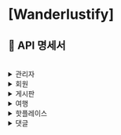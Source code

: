 # [Wanderlustify] 
## :page_facing_up: **API 명세서**
<br>

<details>
  <summary>
   관리자
  </summary>

  
## 1. AdminController <br>
- 회원 목록 조회<br>
  - 엔드포인트: GET /admin/users<br>
  - 요청 매개변수:<br>
    - pgno (선택적): 페이지 번호 (기본값: 1)<br>
    - key (선택적): 검색 키워드<br>
    - word (선택적): 검색어<br>
  - 응답:<br>
  성공 (HTTP 상태코드 200):<br>
    - pgno: 현재 페이지 번호<br>
    - key: 검색 키워드<br>
    - word: 검색어<br>
    - users: 회원 목록<br>
    - navigation: 페이지 네비게이션 정보<br>
  - 서버 오류 (HTTP 상태코드 500):<br>
    - message: 오류 메시지<br>
- 회원 정보 삭제<br>
  - 엔드포인트: DELETE /admin/{userId}<br>
  - 경로 변수:<br>
    - userId: 삭제할 회원의 ID<br>
  - 응답:<br>
    성공 (HTTP 상태코드 200)<br>
  - 서버 오류 (HTTP 상태코드 500)<br>
---
<회원 목록 조회 예시><br>
- 요청 <br>

```
GET /admin/users?pgno=1&key=&word=
```
- 응답

HTTP/1.1 200 OK<br>
Content-Type: application/json<br>
```
{
  "pgno": "1",
  "key": "",
  "word": "",
  "users": [
    {
      "id": 1,
      "username": "john_doe",
      "email": "john@example.com"
    },
    {
      "id": 2,
      "username": "jane_smith",
      "email": "jane@example.com"
    }
  ],
  "navigation": {
    "totalRecords": 100,
    "totalPages": 10,
    "currentPage": 1,
    "hasPreviousPage": false,
    "hasNextPage": true
  }
}
```

<회원 정보 삭제 예시><br>
- 요청<br>
HTTP/1.1 200 OK<br>
Content-Type: application/json<br>
```
DELETE /admin/1234
```
- 응답<br>

HTTP/1.1 200 OK<br>
</details>

<details>
  <summary>
   회원
  </summary>

## 2. UserController <br>

- 회원 가입<br>
  - URL: /user/<br>
  - Method: POST<br>
  - Request Body: UserDto<br>
  - Response:<br>
    HTTP Status: 200 (OK) 또는 500 (Internal Server Error)
  - Request Example: json<br>
```
{
  "username": "john_doe",
  "password": "password123",
  "email": "john@example.com"
}
```
  - - Response Example<br>
  HTTP Status: 200 (OK)<br>
<br>
- 아이디 중복 확인<br>
  - URL: /user/check/{userId}<br>
  - Method: GET<br>
  - Path Variable: userId (확인할 아이디)<br>
  - Response:<br>
     HTTP Status: 200 (OK)<br>
  - Body: 중복된 아이디인 경우 1, 중복되지 않은 아이디인 경우 0<br>
  - Response Example<br>
     - HTTP Status: 200 (OK)<br>
      - Body: 1 (중복된 아이디)<br>
- 비밀번호 찾기<br>
  - URL: /user/find/password/{userId}<br>
  - Method: GET<br>
  - Path Variable: userId (비밀번호를 찾을 아이디)<br>
  - Response:<br>
   HTTP Status: 200 (OK) 또는 500 (Internal Server Error)<br>
  - Response Example<br>
    HTTP Status: 200 (OK)<br>
- 로그인<br>
  - URL: /user/login<br>
  - Method: POST<br>
  - Request Body: UserDto<br>
  - Response:<br>
  HTTP Status: 202 (Accepted)<br>
  - Body: Access Token, Refresh Token, 메시지
  - Request Example<br>
json<br>
```
{
  "username": "john_doe",
  "password": "password123"
}
```
- - Response Example<br>
HTTP Status: 202 (Accepted)<br>
json<br>
```
{
  "access-token": "eyJhbGciOiJIUzI1NiIsInR5cCI6IkpXVCJ9...",
  "refresh-token": "eyJhbGciOiJIUzI1NiIsInR5cCI6IkpXVCJ9...",
  "message": "success"
}
```
- 비밀번호 변경<br>
  - URL: /user/password<br>
  - Method: PUT<br>
  - Request Body: UserDto<br>
  - Response:<br>
  HTTP Status: 202 (Accepted)<br>
  - Body: 메시지<br>
  - Request Example<br>
  json<br>
```
{
  "username": "john_doe",
  "password": "new_password"
}
```
- - Response Example<br>
HTTP Status: 202 (Accepted)<br>
json<br>
```
{
  "message": "success"
}
```
- 토큰 재발급<br>
  - URL: /user/refresh<br>
  - Method: POST<br>
  - Request Body: UserDto<br>
  - Response:<br>
  HTTP Status: 202 (Accepted)<br>
  - Body: Access Token, 메시지<br>
  - Request Example<br>
  json<br>
```
{
  "username": "john_doe",
  "refresh-token": "eyJhbGciOiJIUzI1NiIsInR5cCI6IkpXVCJ9..."
}
```
- - Response Example<br>
HTTP Status: 202 (Accepted)<br>
json<br>
```
{
  "access-token": "eyJhbGciOiJIUzI1NiIsInR5cCI6IkpXVCJ9...",
  "message": "success"
}
```
- 로그아웃<br>
  - URL: /user/logout/{userId}<br>
  - Method: GET<br>
  - Path Variable: userId (로그아웃할 사용자 아이디)<br>
  - Response:<br>
  HTTP Status: 202 (Accepted)<br>
  - Body: 메시지<br>
  - Response Example<br>
  HTTP Status: 202 (Accepted)<br>
  json<br>
```
{
  "message": "success"
}
```
- 유저 정보 조회<br>
  - URL: /user/{userId}<br>
  - Method: GET<br>
  - Path Variable: userId (조회할 유저 아이디)<br>
  - Response:<br>
  HTTP Status: 202 (Accepted) 또는 401 <br>(Unauthorized)<br>
  - Body: 유저 정보, 메시지<br>
  - Response Example<br>
  HTTP Status: 202 (Accepted)<br>
  json<br>
```
{
  "message": "success",
  "userInfo": {
    "username": "john_doe",
    "email": "john@example.com"
  }
}
```
- 유저 정보 수정<br>
  - URL: /user/<br>
  - Method: PUT<br>
  - Request Body: UserDto<br>
  - Response:<br>
  HTTP Status: 200 (OK)<br>
  - Body: 수정된 유저 정보, 메시지<br>
  - Request Example<br>
  json<br>
```
{
  "username": "john_doe",
  "email": "john@example.com"
}
```
- - Response Example<br>
HTTP Status: 200 (OK)<br>
json<br>
```
{
  "message": "success",
  "userInfo": {
    "username": "john_doe",
    "email": "john@example.com"
  }
}
```
- 유저 정보 삭제<br>
  - URL: /user/{userId}<br>
  - Method: DELETE<br>
  - Path Variable: userId (삭제할 유저 아이디)<br>
  - Response:<br>
  HTTP Status: 202 (Accepted)<br>
  - Body: 메시지<br>
  - Response Example<br>
  HTTP Status: 202 (Accepted)<br>
  json<br>
```
{
  "message": "success"
}
```
</details>

<details>
  <summary>
   게시판
  </summary>

## 3. BoardController <br>

- 게시글 작성<br>
  - URL: /board/<br>
  - Method: POST<br>
  - Request Body: BoardDto<br>
  - Response:<br>
  HTTP Status: 200 (OK) 또는 500 (Internal Server Error)<br>
  - Request Example<br>
  json<br>
```
{
  "title": "새로운 게시글",
  "content": "게시글 내용"
}
```
- - Response Example<br>
  HTTP Status: 200 (OK)<br>
- 게시글 목록 조회<br>
  - URL: /board/<br>
  - Method: GET<br>
  - Request Parameters:<br>
    - pgno (페이지 번호)<br>
    - type (검색 타입)<br>
    - sort (정렬 기준)<br>
    - key (검색 키워드)<br>
    - word (검색어)<br>
  - Response:<br>
    - HTTP Status: 200 (OK)<br>
  - Body: 게시글 목록, 페이징 정보, 검색 정보<br>
  - Response Example<br>
  HTTP Status: 200 (OK)<br>
  json<br>
```
{
  "list": [
    {
      "articleNo": 1,
      "title": "게시글 1",
      "content": "게시글 내용 1"
    },
    {
      "articleNo": 2,
      "title": "게시글 2",
      "content": "게시글 내용 2"
    }
  ],
  "type": "type",
  "sort": "sort",
  "navigation": {
    "startRange": 1,
    "endRange": 10,
    "currentPageNo": 1,
    "totalPageCount": 5,
    "totalArticleCount": 50,
    "hasPreviousPage": false,
    "hasNextPage": true
  },
  "pgno": "1",
  "key": "key",
  "word": "word",
  "message": "success"
}
```
- 게시글 상세 조회<br>
  - URL: /board/{articleno}<br>
  - Method: GET<br>
  - Path Variable: articleno (조회할 게시글 번호)<br>
  - Request Parameters:<br>
    - pgno (페이지 번호)<br>
    - key (검색 키워드)<br>
    - word (검색어)<br>
    - Response:<br>
  HTTP Status: 200 (OK)<br>
  - Body: 게시글 정보, 페이지 번호, 검색 정보<br>
  - Response Example<br>
  HTTP Status: 200 (OK)<br>
  json<br>
```
{
  "board": {
    "articleNo": 1,
    "title": "게시글 1",
    "content": "게시글 내용 1"
  },
  "pgno": "1",
  "key": "key",
  "word": "word",
  "message": "success"
}
```
- 게시글 수정<br>
  - URL: /board/<br>
  - Method: PUT<br>
  - Request Body: BoardDto<br>
  - Request Parameters:<br>
    - pgno (페이지 번호)<br>
    - key (검색 키워드)<br>
    - word (검색어)<br>
  - Response:<br>
  HTTP Status: 200 (OK)<br>
  - Body: 수정된 게시글 정보, 페이지 번호, 검색 정보<br>
  - Request Example<br>
  json<br>
```
{
  "articleNo": 1,
  "title": "수정된 게시글 1",
  "content": "수정된 게시글 내용 1"
}
```
- - Response Example<br>
HTTP Status: 200 (OK)<br>
json<br>
```
{
  "board": {
    "articleNo": 1,
    "title": "수정된 게시글 1",
    "content": "수정된 게시글 내용 1"
  },
  "pgno": "1",
  "key": "key",
  "word": "word",
  "message": "success"
}
```
- 게시글 삭제<br>
  - URL: /board/{articleno}<br>
  - Method: DELETE<br>
  - Path Variable: articleno (삭제할 게시글 번호)<br>
  - Response:<br>
  HTTP Status: 200 (OK)<br>
  - Body: 메시지<br>
  - Response Example<br>
  HTTP Status: 200 (OK)<br>
  json<br>
```
{
  "message": "success"
}
```
- 게시글 추천<br>
  - URL: /board/recommend/{articleno}<br>
  - Method: GET<br>
  - Path Variable: articleno (추천할 게시글 번호)<br>
  - Request Parameters:<br>
    - userId (사용자 아이디)<br>
  - Response:<br>
  HTTP Status: 200 (OK)<br>
  - Body: 메시지<br>
  - Response Example<br>
  HTTP Status: 200 (OK)<br>
  json<br>
```
{
  "message": "success"
}
```
- 댓글 수 갱신<br>
  - URL: /board/{articleno}<br>
  - Method: PUT<br>
  - Path Variable: articleno (게시글 번호)<br>
  - Response:<br>
  HTTP Status: 200 (OK)<br>
  - Body: 메시지<br>
  - Response Example<br>
  HTTP Status: 200 (OK)<br>
  json<br>
```
{
  "message": "success"
}
```
</details>

<details>
  <summary>
   여행
  </summary>

## 4. AttractionController <br>

- 나의 여행계획 추가 (1개)<br>
  - URL: /attraction/addMyTrip<br>
  - Method: POST<br>
  - Request Body: MyTripDto<br>
  - Response:<br>
  HTTP Status: 200 (OK)<br>
  - Request Example<br>
  json<br>
```
{
  "id": "user1",
  "user_mytrip_no": 1,
  "attractionName": "여행지 1",
  "attractionDescription": "여행지 설명"
}
```
- 나의 여행계획 추가 (전체)<br>
  - URL: /attraction/addMyTripAll<br>
  - Method: POST<br>
  - Request Body: MyTripDto[]<br>
  - Response:<br>
    HTTP Status: 200 (OK)<br>
  - Request Example<br>
  json<br>
```
[
  {
    "id": "user1",
    "user_mytrip_no": 1,
    "attractionName": "여행지 1",
    "attractionDescription": "여행지 설명"
  },
  {
    "id": "user1",
    "user_mytrip_no": 1,
    "attractionName": "여행지 2",
    "attractionDescription": "여행지 설명"
  }
]
```
- 나의 여행계획 조회<br>
  - URL: /attraction/getMyTrip/{id}/{user_mytrip_no}<br>
  - Method: GET<br>
  - Path Variables:<br>
    - id (사용자 아이디)<br>
    - user_mytrip_no (사용자 여행계획 번호)<br>
  - Response:<br>
  HTTP Status: 200 (OK)<br>
  - Body: 나의 여행계획 리스트<br>
  - Response Example<br>
  HTTP Status: 200 (OK)<br>
  json<br>
```
[
  {
    "id": "user1",
    "user_mytrip_no": 1,
    "attractionName": "여행지 1",
    "attractionDescription": "여행지 설명"
  },
  {
    "id": "user1",
    "user_mytrip_no": 1,
    "attractionName": "여행지 2",
    "attractionDescription": "여행지 설명"
  }
]
```
- 유저가 등록한 여행계획 중 가장 큰 번호 조회<br>
  - URL: /attraction/getMyTripMax/{id}<br>
  - Method: GET<br>
  - Path Variable: id (사용자 아이디)<br>
  - Response:<br>
    HTTP Status: 200 (OK)<br>
  - Body: 가장 큰 여행계획 번호<br>
  - Response Example<br>
  HTTP Status: 200 (OK)<br>
  json<br>
```
3
```
- 유저가 등록한 모든 여행계획 조회<br>
  - URL: /attraction/getMyTripAll/{id}<br>
  - Method: GET<br>
  - Path Variable: id (사용자 아이디)<br>
  - Response:<br>
    HTTP Status: 200 (OK)<br>
  - Body: 모든 여행계획 번호 리스트<br>
  - Response Example<br>
  HTTP Status: 200 (OK)<br>
  json<br>
```
[1, 2, 3]
```
- 유저가 여행계획 삭제 (전체)<br>
  - URL: /attraction/deleteMyTripAll/{id}/{trip_no}<br>
  - Method: DELETE<br>
  - Path Variables:<br>
    - id (사용자 아이디)<br>
    - trip_no (여행계획 번호)<br>
  - Response:<br>
  HTTP Status: 200 (OK)<br>
- 유저가 여행계획 삭제 (개별)<br>
  - URL: /attraction/deleteMyTrip/{no}<br>
  - Method: DELETE<br>
  - Path Variable: no (여행계획 번호)<br>
  - Response:<br>
  HTTP Status: 200 (OK)<br>
</details>

<details>
  <summary>
   핫플레이스
  </summary>

## 5. HotPlaceController <br>
- 핫플레이스 목록 조회<br>
  - URL: /hotplace/<br>
  - Method: GET<br>
  - Request Parameters:<br>
    - pgno (현재 페이지 번호)<br>
    - key (검색 키워드)<br>
    - word (검색어)<br>
  - Response:<br>
  HTTP Status: 200 (OK)<br>
  - Body:<br>
    - list (List<HotPlaceDto>): 핫플레이스 목록<br>
    - top3 (List<HotPlaceDto>): 상위 3개의 핫플레이스 목록<br>
    - navigation (PageNavigation): 페이지 네비게이션 정보<br>
    - sort (String): 정렬 기준<br>
    - pgno (String): 현재 페이지 번호<br>
    - key (String): 검색 키워드<br>
    - word (String): 검색어<br>
    - message (String): 요청 결과 메시지<br>
- 핫플레이스 상세 조회<br>
  - URL: /hotplace/{hotplaceno}<br>
  - Method: GET<br>
  - Path Variable: hotplaceno (핫플레이스 번호)<br>
  - Request Parameters:<br>
    - pgno (현재 페이지 번호)<br>
    - key (검색 키워드)<br>
    - word (검색어)<br>
  - Response:<br>
  HTTP Status: 200 (OK)<br>
  - Body:<br>
    - hotplace (HotPlaceDto): 핫플레이스 정보<br>
    - pgno (String): 현재 페이지 번호<br>
    - key (String): 검색 키워드<br>
    - word (String): 검색어<br>
    - message (String): 요청 결과 메시지<br>
- 핫플레이스 작성<br>
  - URL: /hotplace/<br>
  - Method: POST<br>
  - Request Body: HotPlaceDto 객체<br>
  Response:<br>
  HTTP Status: 200 (OK)<br>
  - Body:<br>
    - hotplace (HotPlaceDto): 작성된 핫플레이스 정보<br>
    - message (String): 요청 결과 메시지<br>
- 핫플레이스 수정<br>
  - URL: /hotplace/<br>
  - Method: PUT<br>
  - Request Body: HotPlaceDto 객체<br>
  - Request Parameters:<br>
  - pgno (현재 페이지 번호)<br>
  - key (검색 키워드)<br>
  - word (검색어)<br>
  - Response:<br>
  HTTP Status: 200 (OK)<br>
  - Body:<br>
    - hotplace (HotPlaceDto): 수정된 핫플레이스 정보<br>
    - pgno (String): 현재 페이지 번호<br>
    - key (String): 검색 키워드<br>
    - word (String): 검색어<br>
    - message (String): 요청 결과 메시지<br>
- 핫플레이스 삭제<br>
  - URL: /hotplace/{hotplaceno}<br>
  - Method: DELETE<br>
  - Path Variable: hotplaceno (핫플레이스 번호)<br>
  - Response:<br>
    HTTP Status: 200 (OK)<br>
  - Body:<br>
  - message (String): 요청 결과 메시지<br>
- 핫플레이스 추천 목록 조회
  - URL: /hotplace/list/recommend/{userId}
  - Method: GET
  - Path Variable: userId (사용자 ID)
  - Response:
  HTTP Status: 200 (OK)
  - Body:
    - list (List<HotPlaceDto>): 추천된 핫플레이스 목록
    - message (String): 요청 결과 메시지
- 핫플레이스 추천<br>
  - URL: /hotplace/recommend/{hotplaceNo}<br>
  - Method: GET<br>
  - Path Variable: hotplaceNo (핫플레이스 번호)<br>
  - Request Parameters:<br>
    - userId (사용자 ID)<br>
  - Response:<br>
  HTTP Status: 200 (OK)<br>
  - Body:<br>
    - message (String): 요청 결과 메시지<br>
- 핫플레이스 이미지 업로드<br>
  - URL: /hotplace/file<br>
  - Method: POST<br>
  - Request Parameters:<br>
    - hotplaceNo (핫플레이스 번호)<br>
    - upfile (파일)<br>
  - Response:<br>
  HTTP Status: 200 (OK)<br>
</details>

<details>
  <summary>
   댓글
  </summary>

## 6. CommentController <br>
- 댓글 작성<br>
  - URL: /comment/<br>
  - Method: POST<br>
  - Request Body: CommentDto 객체<br>
  - Response:<br>
  HTTP Status: 200 (OK)<br>
- 댓글 목록 조회<br>
  - URL: /comment/{articleno}<br>
  - Method: GET<br>
  - Path Variable: articleno (게시글 번호)<br>
  - Response:<br>
    HTTP Status: 200 (OK)<br>
  - Body:<br>
    - list (List<CommentDto>): 댓글 목록<br>
    - message (String): 요청 결과 메시지<br>
- 댓글 수정<br>
  - URL: /comment/<br>
  - Method: PUT<br>
  - Request Body: CommentDto 객체<br>
  - Response:<br>
  HTTP Status: 200 (OK)<br>
  - Body:<br>
    - comment (CommentDto): 수정된 댓글 정보<br>
    - message (String): 요청 결과 메시지<br>
- 댓글 삭제<br>
  - URL: /comment/{commentno}<br>
  - Method: DELETE<br>
  - Path Variable: commentno (댓글 번호)<br>
  - Response:<br>
  HTTP Status: 200 (OK)<br>
  - Body:<br>
    - message (String): 요청 결과 메시지<br>
</details>
